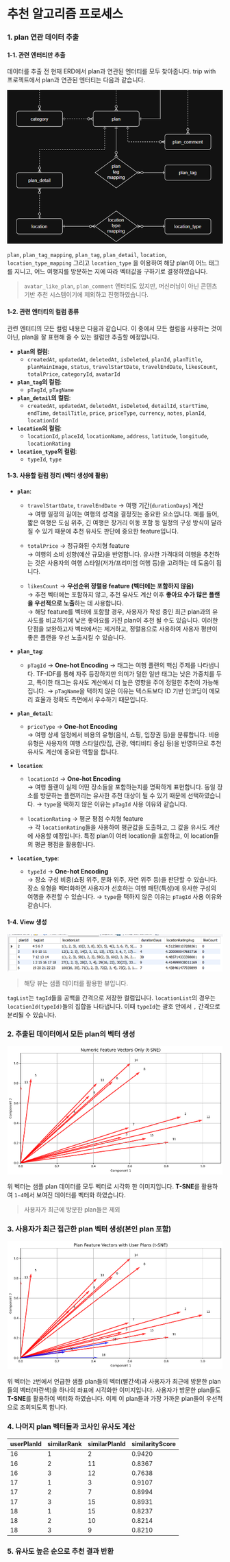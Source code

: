 # 추천 알고리즘 프로세스

### 1. plan 연관 데이터 추출

#### 1-1. 관련 엔터티만 추출

데이터를 추출 전 현재 ERD에서 plan과 연관된 엔터티를 모두 찾아줍니다. trip with 프로젝트에서 plan과 연관된 엔터티는 다음과 같습니다.

![erd_plan](imgs/erd_plan.png)

`plan`, `plan_tag_mapping`, `plan_tag`, `plan_detail`, `location`, `location_type_mapping` 그리고 `location_type` 을 이용하여 해당 plan이 어느 태그를 지니고, 어느 여행지를 방문하는 지에 따라 벡터값을 구하기로 결정하였습니다.

> `avatar_like_plan`, `plan_comment` 엔터티도 있지만, 머신러닝이 아닌 콘텐츠 기반 추천 시스템이기에 제외하고 진행하였습니다.

#### 1-2. 관련 엔터티의 컬럼 종류

관련 엔터티의 모든 컬럼 내용은 다음과 같습니다. 이 중에서 모든 컬럼을 사용하는 것이 아닌, plan을 잘 표현해 줄 수 있는 컬럼만 추출할 예정입니다.

-   **`plan`의 컬럼**:
    -   `createdAt`, `updatedAt`, `deletedAt`, `isDeleted`, `planId`, `planTitle`, `planMainImage`, `status`, `travelStartDate`, `travelEndDate`, `likesCount`, `totalPrice`, `categoryId`, `avatarId`
-   **`plan_tag`의 컬럼**:
    -   `pTagId`, `pTagName`
-   **`plan_detail`의 컬럼**:
    -   `createdAt`, `updatedAt`, `deletedAt`, `isDeleted`, `detailId`, `startTime`, `endTime`, `detailTitle`, `price`, `priceType`, `currency`, `notes`, `planId`, `locationId`
-   **`location`의 컬럼**:
    -   `locationId`, `placeId`, `locationName`, `address`, `latitude`, `longitude`, `locationRating`
-   **`location_type`의 컬럼**:
    -   `typeId`, `type`

#### 1-3. 사용할 컬럼 정리 (벡터 생성에 활용)

-   **`plan`**:

    -   `travelStartDate`, `travelEndDate` → 여행 기간(`durationDays`) 계산  
        → 여행 일정의 길이는 여행의 성격을 결정짓는 중요한 요소입니다. 예를 들어, 짧은 여행은 도심 위주, 긴 여행은 장거리 이동 포함 등 일정의 구성 방식이 달라질 수 있기 때문에 추천 유사도 판단에 중요한 feature입니다.

    -   `totalPrice` → 정규화된 수치형 feature  
        → 여행의 소비 성향(예산 규모)을 반영합니다. 유사한 가격대의 여행을 추천하는 것은 사용자의 여행 스타일(저가/프리미엄 여행 등)을 고려하는 데 도움이 됩니다.

    -   `likesCount` → **우선순위 정렬용 feature (벡터에는 포함하지 않음)**  
        → 추천 벡터에는 포함하지 않고, 추천 유사도 계산 이후 **좋아요 수가 많은 플랜을 우선적으로 노출**하는 데 사용합니다.  
        → 해당 feature를 벡터에 포함할 경우, 사용자가 작성 중인 최근 plan과의 유사도를 비교하기에 낮은 좋아요를 가진 plan이 추천 될 수도 있습니다. 이러한 단점을 보완하고자 벡터에서는 제거하고, 정렬용으로 사용하여 사용자 평판이 좋은 플랜을 우선 노출시킬 수 있습니다.

-   **`plan_tag`**:

    -   `pTagId` → **One-hot Encoding**
        → 태그는 여행 플랜의 핵심 주제를 나타냅니다. TF-IDF를 통해 자주 등장하지만 의미가 덜한 일반 태그는 낮은 가중치를 두고, 특이한 태그는 유사도 계산에서 더 높은 영향을 주어 정밀한 추천이 가능해집니다.
        → `pTagName`을 택하지 않은 이유는 텍스트보다 ID 기반 인코딩이 메모리 효율과 정확도 측면에서 우수하기 때문입니다.

-   **`plan_detail`**:

    -   `priceType` → **One-hot Encoding**  
        → 여행 상세 일정에서 비용의 유형(음식, 쇼핑, 입장권 등)을 분류합니다. 비용 유형은 사용자의 여행 스타일(맛집, 관광, 액티비티 중심 등)을 반영하므로 추천 유사도 계산에 중요한 역할을 합니다.

-   **`location`**:

    -   `locationId` → **One-hot Encoding**  
        → 여행 플랜이 실제 어떤 장소들을 포함하는지를 명확하게 표현합니다. 동일 장소를 방문하는 플랜끼리는 유사한 추천 대상이 될 수 있기 때문에 선택하였습니다.
        → `type`을 택하지 않은 이유는 `pTagId` 사용 이유와 같습니다.

    -   `locationRating` → 평균 평점 수치형 feature  
        → 각 `locationRating`들을 사용하여 평균값을 도출하고, 그 값을 유사도 계산에 사용할 예정입니다. 특정 plan이 여러 location을 포함하고, 이 location들의 평균 평점을 활용합니다.

-   **`location_type`**:

    -   `typeId` → **One-hot Encoding**  
        → 장소 구성 비중(쇼핑 위주, 문화 위주, 자연 위주 등)을 판단할 수 있습니다. 장소 유형을 벡터화하면 사용자가 선호하는 여행 패턴(특성)에 유사한 구성의 여행을 추천할 수 있습니다.
        → `type`을 택하지 않은 이유는 `pTagId` 사용 이유와 같습니다.

#### 1-4. View 생성

![sample_plan_features](imgs/sample_plan_features.png)

> 해당 뷰는 샘플 데이터를 활용한 뷰입니다.

`tagList`는 `tagId`들을 공백을 간격으로 저장한 컬럼입니다. `locationList`의 경우는 `locationId(typeId)`들의 집합을 나타냅니다. 이때 `typeId`는 괄호 안에서 `,` 간격으로 분리될 수 있습니다.

### 2. 추출된 데이터에서 모든 plan의 벡터 생성

![alt text](imgs/plan_vectors1.png)

위 벡터는 샘플 plan 데이터를 모두 벡터로 시각화 한 이미지입니다. **T-SNE**를 활용하여 `1-4`에서 보여진 데이터를 벡터화 하였습니다.

> 사용자가 최근에 방문한 plan들은 제외

### 3. 사용자가 최근 접근한 plan 벡터 생성(본인 plan 포함)

![alt text](imgs/plan_vectors2.png)

위 벡터는 `2`번에서 언급한 샘플 plan들의 벡터(빨간색)과 사용자가 최근에 방문한 plan들의 벡터(파란색)을 하나의 좌표에 시각화한 이미지입니다. 사용자가 방문한 plan들도 **T-SNE**를 활용하여 벡터화 하였습니다. 이제 이 plan들과 가장 가까운 plan들이 우선적으로 조회되도록 합니다.

### 4. 나머지 plan 벡터들과 코사인 유사도 계산

| userPlanId | similarRank | similarPlanId | similarityScore |
| ---------- | ----------- | ------------- | --------------- |
| 16         | 1           | 2             | 0.9420          |
| 16         | 2           | 11            | 0.8367          |
| 16         | 3           | 12            | 0.7638          |
| 17         | 1           | 3             | 0.9107          |
| 17         | 2           | 7             | 0.8994          |
| 17         | 3           | 15            | 0.8931          |
| 18         | 1           | 15            | 0.8237          |
| 18         | 2           | 10            | 0.8214          |
| 18         | 3           | 9             | 0.8210          |

### 5. 유사도 높은 순으로 추천 결과 반환
